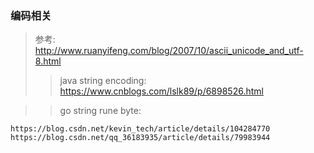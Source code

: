 ### 编码相关

> 参考: http://www.ruanyifeng.com/blog/2007/10/ascii_unicode_and_utf-8.html
>> java string encoding: https://www.cnblogs.com/lslk89/p/6898526.html

>> go string rune byte:
```
https://blog.csdn.net/kevin_tech/article/details/104284770
https://blog.csdn.net/qq_36183935/article/details/79983944
```
